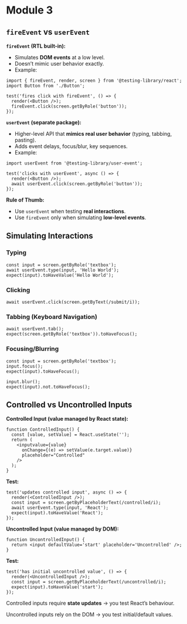 # Module 3

## `fireEvent` vs `userEvent`

**`fireEvent` (RTL built-in):**

- Simulates **DOM events** at a low level.
- Doesn’t mimic user behavior exactly.
- Example:

```tsx
import { fireEvent, render, screen } from '@testing-library/react';
import Button from './Button';

test('fires click with fireEvent', () => {
  render(<Button />);
  fireEvent.click(screen.getByRole('button'));
});
```

**`userEvent` (separate package):**

- Higher-level API that **mimics real user behavior** (typing, tabbing, pasting).
- Adds event delays, focus/blur, key sequences.
- Example:

```tsx
import userEvent from '@testing-library/user-event';

test('clicks with userEvent', async () => {
  render(<Button />);
  await userEvent.click(screen.getByRole('button'));
});
```

**Rule of Thumb:**

- Use `userEvent` when testing **real interactions**.
- Use `fireEvent` only when simulating **low-level events**.

## Simulating Interactions

### Typing

```tsx
const input = screen.getByRole('textbox');
await userEvent.type(input, 'Hello World');
expect(input).toHaveValue('Hello World');
```

### Clicking

```tsx
await userEvent.click(screen.getByText(/submit/i));
```

### Tabbing (Keyboard Navigation)

```tsx
await userEvent.tab();
expect(screen.getByRole('textbox')).toHaveFocus();
```

### Focusing/Blurring

```tsx
const input = screen.getByRole('textbox');
input.focus();
expect(input).toHaveFocus();

input.blur();
expect(input).not.toHaveFocus();
```

## Controlled vs Uncontrolled Inputs

**Controlled Input (value managed by React state):**

```tsx
function ControlledInput() {
  const [value, setValue] = React.useState('');
  return (
    <inputvalue={value}
      onChange={(e) => setValue(e.target.value)}
      placeholder="Controlled"
    />
  );
}
```

**Test:**

```tsx
test('updates controlled input', async () => {
  render(<ControlledInput />);
  const input = screen.getByPlaceholderText(/controlled/i);
  await userEvent.type(input, 'React');
  expect(input).toHaveValue('React');
});
```

**Uncontrolled Input (value managed by DOM):**

```tsx
function UncontrolledInput() {
  return <input defaultValue='start' placeholder='Uncontrolled' />;
}
```

**Test:**

```tsx
test('has initial uncontrolled value', () => {
  render(<UncontrolledInput />);
  const input = screen.getByPlaceholderText(/uncontrolled/i);
  expect(input).toHaveValue('start');
});
```

Controlled inputs require **state updates** → you test React’s behaviour.

Uncontrolled inputs rely on the DOM → you test initial/default values.
